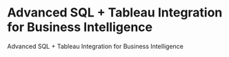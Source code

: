 # Advanced SQL + Tableau Integration for Business Intelligence
Advanced SQL + Tableau Integration for Business Intelligence
